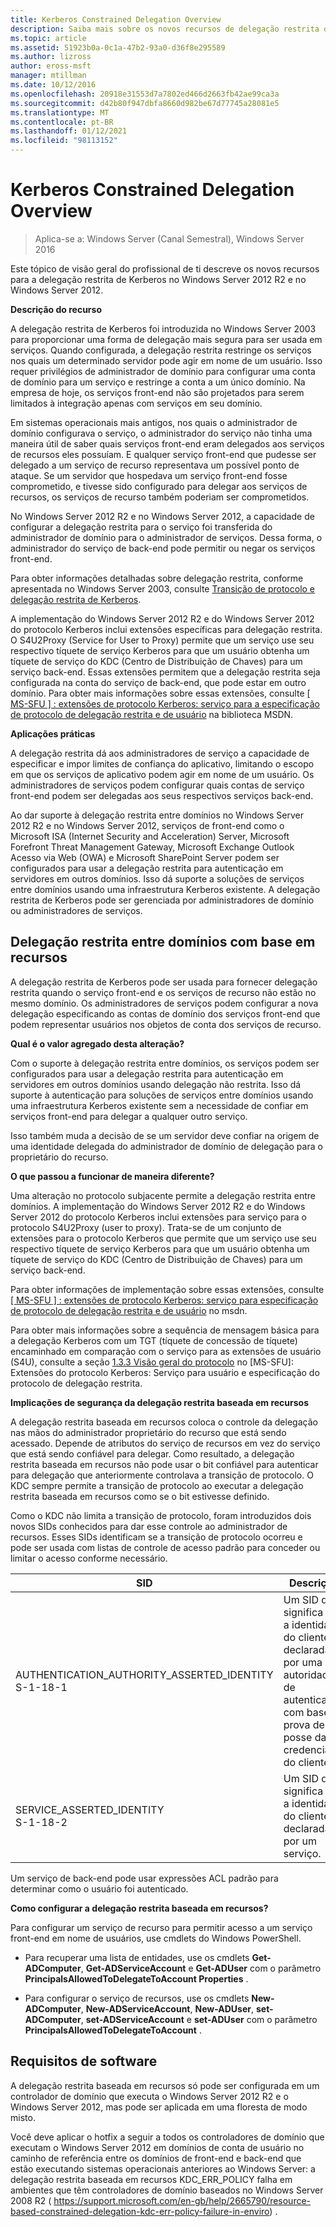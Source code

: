 ```yaml
---
title: Kerberos Constrained Delegation Overview
description: Saiba mais sobre os novos recursos de delegação restrita de Kerberos no Windows Server 2012 R2 e no Windows Server 2012.
ms.topic: article
ms.assetid: 51923b0a-0c1a-47b2-93a0-d36f8e295589
ms.author: lizross
author: eross-msft
manager: mtillman
ms.date: 10/12/2016
ms.openlocfilehash: 20918e31553d7a7802ed466d2663fb42ae99ca3a
ms.sourcegitcommit: d42b80f947dbfa8660d982be67d77745a28081e5
ms.translationtype: MT
ms.contentlocale: pt-BR
ms.lasthandoff: 01/12/2021
ms.locfileid: "98113152"
---
```

# <a name="kerberos-constrained-delegation-overview"></a>Kerberos Constrained Delegation Overview

>Aplica-se a: Windows Server (Canal Semestral), Windows Server 2016

Este tópico de visão geral do profissional de ti descreve os novos recursos para a delegação restrita de Kerberos no Windows Server 2012 R2 e no Windows Server 2012.

**Descrição do recurso**

A delegação restrita de Kerberos foi introduzida no Windows Server 2003 para proporcionar uma forma de delegação mais segura para ser usada em serviços. Quando configurada, a delegação restrita restringe os serviços nos quais um determinado servidor pode agir em nome de um usuário. Isso requer privilégios de administrador de domínio para configurar uma conta de domínio para um serviço e restringe a conta a um único domínio. Na empresa de hoje, os serviços front-end não são projetados para serem limitados à integração apenas com serviços em seu domínio.

Em sistemas operacionais mais antigos, nos quais o administrador de domínio configurava o serviço, o administrador do serviço não tinha uma maneira útil de saber quais serviços front-end eram delegados aos serviços de recursos eles possuíam. E qualquer serviço front-end que pudesse ser delegado a um serviço de recurso representava um possível ponto de ataque. Se um servidor que hospedava um serviço front-end fosse comprometido, e tivesse sido configurado para delegar aos serviços de recursos, os serviços de recurso também poderiam ser comprometidos.

No Windows Server 2012 R2 e no Windows Server 2012, a capacidade de configurar a delegação restrita para o serviço foi transferida do administrador de domínio para o administrador de serviços. Dessa forma, o administrador do serviço de back-end pode permitir ou negar os serviços front-end.

Para obter informações detalhadas sobre delegação restrita, conforme apresentada no Windows Server 2003, consulte [Transição de protocolo e delegação restrita de Kerberos](/previous-versions/windows/it-pro/windows-server-2003/cc739587(v=ws.10)).

A implementação do Windows Server 2012 R2 e do Windows Server 2012 do protocolo Kerberos inclui extensões específicas para delegação restrita.  O S4U2Proxy (Service for User to Proxy) permite que um serviço use seu respectivo tíquete de serviço Kerberos para que um usuário obtenha um tíquete de serviço do KDC (Centro de Distribuição de Chaves) para um serviço back-end. Essas extensões permitem que a delegação restrita seja configurada na conta do serviço de back-end, que pode estar em outro domínio. Para obter mais informações sobre essas extensões, consulte [ \[ MS-SFU \] : extensões de protocolo Kerberos: serviço para a especificação de protocolo de delegação restrita e de usuário](/openspecs/windows_protocols/ms-sfu/3bff5864-8135-400e-bdd9-33b552051d94) na biblioteca MSDN.

**Aplicações práticas**

A delegação restrita dá aos administradores de serviço a capacidade de especificar e impor limites de confiança do aplicativo, limitando o escopo em que os serviços de aplicativo podem agir em nome de um usuário. Os administradores de serviços podem configurar quais contas de serviço front-end podem ser delegadas aos seus respectivos serviços back-end.

Ao dar suporte à delegação restrita entre domínios no Windows Server 2012 R2 e no Windows Server 2012, serviços de front-end como o Microsoft ISA (Internet Security and Acceleration) Server, Microsoft Forefront Threat Management Gateway, Microsoft Exchange Outlook Acesso via Web (OWA) e Microsoft SharePoint Server podem ser configurados para usar a delegação restrita para autenticação em servidores em outros domínios. Isso dá suporte a soluções de serviços entre domínios usando uma infraestrutura Kerberos existente. A delegação restrita de Kerberos pode ser gerenciada por administradores de domínio ou administradores de serviços.

## <a name="resource-based-constrained-delegation-across-domains"></a>Delegação restrita entre domínios com base em recursos

A delegação restrita de Kerberos pode ser usada para fornecer delegação restrita quando o serviço front-end e os serviços de recurso não estão no mesmo domínio. Os administradores de serviços podem configurar a nova delegação especificando as contas de domínio dos serviços front-end que podem representar usuários nos objetos de conta dos serviços de recurso.

**Qual é o valor agregado desta alteração?**

Com o suporte à delegação restrita entre domínios, os serviços podem ser configurados para usar a delegação restrita para autenticação em servidores em outros domínios usando delegação não restrita. Isso dá suporte à autenticação para soluções de serviços entre domínios usando uma infraestrutura Kerberos existente sem a necessidade de confiar em serviços front-end para delegar a qualquer outro serviço.

Isso também muda a decisão de se um servidor deve confiar na origem de uma identidade delegada do administrador de domínio de delegação para o proprietário do recurso.

**O que passou a funcionar de maneira diferente?**

Uma alteração no protocolo subjacente permite a delegação restrita entre domínios. A implementação do Windows Server 2012 R2 e do Windows Server 2012 do protocolo Kerberos inclui extensões para serviço para o protocolo S4U2Proxy (user to proxy). Trata-se de um conjunto de extensões para o protocolo Kerberos que permite que um serviço use seu respectivo tíquete de serviço Kerberos para que um usuário obtenha um tíquete de serviço do KDC (Centro de Distribuição de Chaves) para um serviço back-end.

Para obter informações de implementação sobre essas extensões, consulte [ \[ MS-SFU \] : extensões de protocolo Kerberos: serviço para especificação de protocolo de delegação restrita e de usuário](/openspecs/windows_protocols/ms-sfu/3bff5864-8135-400e-bdd9-33b552051d94) no msdn.

Para obter mais informações sobre a sequência de mensagem básica para a delegação Kerberos com um TGT (tíquete de concessão de tíquete) encaminhado em comparação com o serviço para as extensões de usuário (S4U), consulte a seção [1.3.3 Visão geral do protocolo](/openspecs/windows_protocols/ms-sfu/1fb9caca-449f-4183-8f7a-1a5fc7e7290a) no [MS-SFU]: Extensões do protocolo Kerberos: Serviço para usuário e especificação do protocolo de delegação restrita.

**Implicações de segurança da delegação restrita baseada em recursos**

A delegação restrita baseada em recursos coloca o controle da delegação nas mãos do administrador proprietário do recurso que está sendo acessado. Depende de atributos do serviço de recursos em vez do serviço que está sendo confiável para delegar. Como resultado, a delegação restrita baseada em recursos não pode usar o bit confiável para autenticar para delegação que anteriormente controlava a transição de protocolo. O KDC sempre permite a transição de protocolo ao executar a delegação restrita baseada em recursos como se o bit estivesse definido.

Como o KDC não limita a transição de protocolo, foram introduzidos dois novos SIDs conhecidos para dar esse controle ao administrador de recursos.  Esses SIDs identificam se a transição de protocolo ocorreu e pode ser usada com listas de controle de acesso padrão para conceder ou limitar o acesso conforme necessário.

|SID|Descrição|
|-------|--------|
|AUTHENTICATION_AUTHORITY_ASSERTED_IDENTITY<br />S-1-18-1|Um SID que significa que a identidade do cliente é declarada por uma autoridade de autenticação com base na prova de posse das credenciais do cliente.|
|SERVICE_ASSERTED_IDENTITY<br />S-1-18-2|Um SID que significa que a identidade do cliente é declarada por um serviço.|

Um serviço de back-end pode usar expressões ACL padrão para determinar como o usuário foi autenticado.

**Como configurar a delegação restrita baseada em recursos?**

Para configurar um serviço de recurso para permitir acesso a um serviço front-end em nome de usuários, use cmdlets do Windows PowerShell.

-   Para recuperar uma lista de entidades, use os cmdlets **Get-ADComputer**, **Get-ADServiceAccount** e **Get-ADUser** com o parâmetro **PrincipalsAllowedToDelegateToAccount Properties** .

-   Para configurar o serviço de recursos, use os cmdlets **New-ADComputer**, **New-ADServiceAccount**, **New-ADUser**, **set-ADComputer**, **set-ADServiceAccount** e **set-ADUser** com o parâmetro **PrincipalsAllowedToDelegateToAccount** .

## <a name="software-requirements"></a><a name="BKMK_SOFT"></a>Requisitos de software
A delegação restrita baseada em recursos só pode ser configurada em um controlador de domínio que executa o Windows Server 2012 R2 e o Windows Server 2012, mas pode ser aplicada em uma floresta de modo misto.

Você deve aplicar o hotfix a seguir a todos os controladores de domínio que executam o Windows Server 2012 em domínios de conta de usuário no caminho de referência entre os domínios de front-end e back-end que estão executando sistemas operacionais anteriores ao Windows Server: a delegação restrita baseada em recursos KDC_ERR_POLICY falha em ambientes que têm controladores de domínio baseados no Windows Server 2008 R2 ( https://support.microsoft.com/en-gb/help/2665790/resource-based-constrained-delegation-kdc-err-policy-failure-in-enviro) .